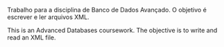 Trabalho para a disciplina de Banco de Dados Avançado.
O objetivo é escrever e ler arquivos XML.

This is an Advanced Databases coursework.
The objective is to write and read an XML file.
